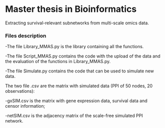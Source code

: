 # Master thesis in Bioinformatics

Extracting survival-relevant subnetworks from multi-scale omics data.

### Files description

-The file Library_MMAS.py is the library containing all the functions.

-The file Script_MMAS.py contains the code with the upload of the data and the evaluation of the functions in Library_MMAS.py.

-The file Simulate.py contains the code that can be used to simulate new data.


The two file .csv are the matrix with simulated data (PPI of 50 nodes, 20 observations):

-gxSIM.csv is the matrix with gene expression data, survival data and censor information;

-netSIM.csv is the adjacency matrix of the scale-free simulated PPI network.
